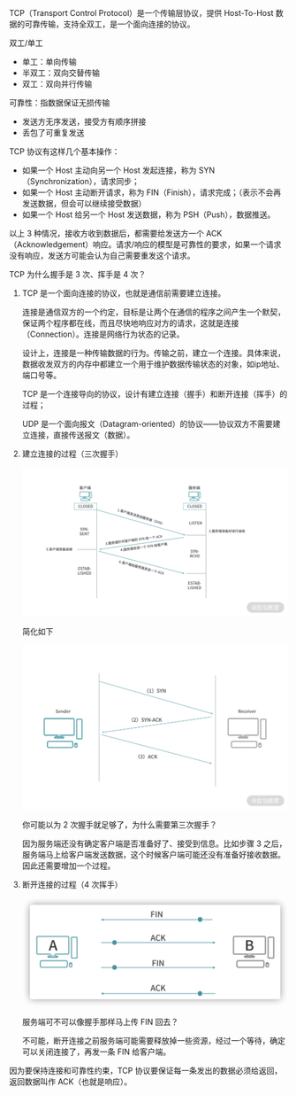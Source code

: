 TCP（Transport Control Protocol）是一个传输层协议，提供 Host-To-Host 数据的可靠传输，支持全双工，是一个面向连接的协议。

双工/单工

- 单工：单向传输
- 半双工：双向交替传输
- 双工：双向并行传输

可靠性：指数据保证无损传输

- 发送方无序发送，接受方有顺序拼接
- 丢包了可重复发送

TCP 协议有这样几个基本操作：

- 如果一个 Host 主动向另一个 Host 发起连接，称为 SYN（Synchronization），请求同步；
- 如果一个 Host 主动断开请求，称为 FIN（Finish），请求完成；（表示不会再发送数据，但会可以继续接受数据）
- 如果一个 Host 给另一个 Host 发送数据，称为 PSH（Push），数据推送。

以上 3 种情况，接收方收到数据后，都需要给发送方一个 ACK（Acknowledgement）响应。请求/响应的模型是可靠性的要求，如果一个请求没有响应，发送方可能会认为自己需要重发这个请求。


TCP 为什么握手是 3 次、挥手是 4 次？

1. TCP 是一个面向连接的协议，也就是通信前需要建立连接。

   连接是通信双方的一个约定，目标是让两个在通信的程序之间产生一个默契，保证两个程序都在线，而且尽快地响应对方的请求，这就是连接（Connection）。连接是网络行为状态的记录。

   设计上，连接是一种传输数据的行为。传输之前，建立一个连接。具体来说，数据收发双方的内存中都建立一个用于维护数据传输状态的对象，如ip地址、端口号等。

   TCP 是一个连接导向的协议，设计有建立连接（握手）和断开连接（挥手）的过程；

   UDP 是一个面向报文（Datagram-oriented）的协议——协议双方不需要建立连接，直接传送报文（数据）。

2. 建立连接的过程（三次握手）

   ![img](${images}/CioPOWB-RYSASfPkAAEen4ZR3gw297.png)

   简化如下

   ![Drawing 4.png](${images}/Cgp9HWB5RCqAVfhiAADJmfGn2O0616.png)

   你可能以为 2 次握手就足够了，为什么需要第三次握手？

   因为服务端还没有确定客户端是否准备好了、接受到信息。比如步骤 3 之后，服务端马上给客户端发送数据，这个时候客户端可能还没有准备好接收数据。因此还需要增加一个过程。

3. 断开连接的过程（4 次挥手）

   ![image-20210627222150331](${images}/image-20210627222150331.png)

   服务端可不可以像握手那样马上传 FIN 回去？

   不可能，断开连接之前服务端可能需要释放掉一些资源，经过一个等待，确定可以关闭连接了，再发一条 FIN 给客户端。


因为要保持连接和可靠性约束，TCP 协议要保证每一条发出的数据必须给返回，返回数据叫作 ACK（也就是响应）。